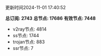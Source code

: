 更新时间2024-11-01 17:40:52

**总订阅: 2743**
**总节点: 17686**
**有效节点: 7448**
- v2ray节点: 4814
- ss节点: 1744
- trojan节点: 883
- ssr节点: 7
